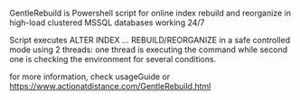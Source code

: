 GentleRebuild is Powershell script for online index rebuild and reorganize 
  in high-load clustered MSSQL databases working 24/7

Script executes ALTER INDEX ... REBUILD/REORGANIZE in a safe controlled mode using 2 threads: 
  one thread is executing the command while second one is checking the environment for several conditions.

for more information, check usageGuide or https://www.actionatdistance.com/GentleRebuild.html

